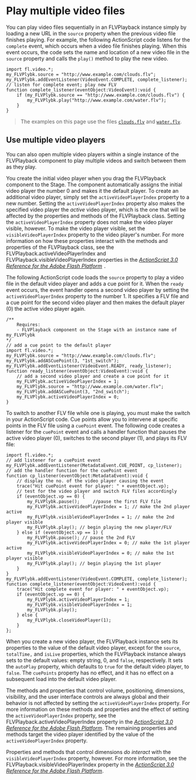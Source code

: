 # Play multiple video files

You can play video files sequentially in an FLVPlayback instance simply by
loading a new URL in the `source` property when the previous video file finishes
playing. For example, the following ActionScript code listens for the `complete`
event, which occurs when a video file finishes playing. When this event occurs,
the code sets the name and location of a new video file in the `source` property
and calls the `play()` method to play the new video.

    import fl.video.*;
    my_FLVPlybk.source = "http://www.example.com/clouds.flv";
    my_FLVPlybk.addEventListener(VideoEvent.COMPLETE, complete_listener);
    // listen for complete event; play new FLV
    function complete_listener(eventObject:VideoEvent):void {
        if (my_FLVPlybk.source == "http://www.example.com/clouds.flv") {
            my_FLVPlybk.play("http://www.example.com/water.flv");
        }
    }

> The examples on this page use the files
> [`clouds.flv`](../../img/helpexamples/clouds.flv) and
> [`water.flv`](../../img/helpexamples/water.flv).

## Use multiple video players

You can also open multiple video players within a single instance of the
FLVPlayback component to play multiple videos and switch between them as they
play.

You create the initial video player when you drag the FLVPlayback component to
the Stage. The component automatically assigns the initial video player the
number 0 and makes it the default player. To create an additional video player,
simply set the `activeVideoPlayerIndex` property to a new number. Setting the
`activeVideoPlayerIndex` property also makes the specified video player the
_active_ video player, which is the one that will be affected by the properties
and methods of the FLVPlayback class. Setting the `activeVideoPlayerIndex`
property does not make the video player visible, however. To make the video
player visible, set the `visibleVideoPlayerIndex` property to the video player's
number. For more information on how these properties interact with the methods
and properties of the FLVPlayback class, see the
FLVPlayback.activeVideoPlayerIndex and FLVPlayback.visibleVideoPlayerIndex
properties in the
_[ActionScript 3.0 Reference for the Adobe Flash Platform](https://help.adobe.com/en_US/FlashPlatform/reference/actionscript/3/index.html)_
`.`

The following ActionScript code loads the `source` property to play a video file
in the default video player and adds a cue point for it. When the `ready` event
occurs, the event handler opens a second video player by setting the
`activeVideoPlayerIndex` property to the number 1. It specifies a FLV file and a
cue point for the second video player and then makes the default player (0) the
active video player again.

    /**
        Requires:
        - FLVPlayback component on the Stage with an instance name of my_FLVPlybk
    */
    // add a cue point to the default player
    import fl.video.*;
    my_FLVPlybk.source = "http://www.example.com/clouds.flv";
    my_FLVPlybk.addASCuePoint(3, "1st_switch");
    my_FLVPlybk.addEventListener(VideoEvent.READY, ready_listener);
    function ready_listener(eventObject:VideoEvent):void {
        // add a second video player and create a cue point for it
        my_FLVPlybk.activeVideoPlayerIndex = 1;
        my_FLVPlybk.source = "http://www.example.com/water.flv";
        my_FLVPlybk.addASCuePoint(3, "2nd_switch");
        my_FLVPlybk.activeVideoPlayerIndex = 0;
    }

To switch to another FLV file while one is playing, you must make the switch in
your ActionScript code. Cue points allow you to intervene at specific points in
the FLV file using a `cuePoint` event. The following code creates a listener for
the `cuePoint` event and calls a handler function that pauses the active video
player (0), switches to the second player (1), and plays its FLV file:

    import fl.video.*;
    // add listener for a cuePoint event
    my_FLVPlybk.addEventListener(MetadataEvent.CUE_POINT, cp_listener);
    // add the handler function for the cuePoint event
    function cp_listener(eventObject:MetadataEvent):void {
        // display the no. of the video player causing the event
        trace("Hit cuePoint event for player: " + eventObject.vp);
        // test for the video player and switch FLV files accordingly
        if (eventObject.vp == 0) {
            my_FLVPlybk.pause();     //pause the first FLV file
            my_FLVPlybk.activeVideoPlayerIndex = 1; // make the 2nd player active
            my_FLVPlybk.visibleVideoPlayerIndex = 1; // make the 2nd player visible
            my_FLVPlybk.play(); // begin playing the new player/FLV
        } else if (eventObject.vp == 1) {
            my_FLVPlybk.pause(); // pause the 2nd FLV
            my_FLVPlybk.activeVideoPlayerIndex = 0; // make the 1st player active
            my_FLVPlybk.visibleVideoPlayerIndex = 0; // make the 1st player visible
            my_FLVPlybk.play(); // begin playing the 1st player
        }
    }
    my_FLVPlybk.addEventListener(VideoEvent.COMPLETE, complete_listener);
    function complete_listener(eventObject:VideoEvent):void {
        trace("Hit complete event for player: " + eventObject.vp);
        if (eventObject.vp == 0) {
            my_FLVPlybk.activeVideoPlayerIndex = 1;
            my_FLVPlybk.visibleVideoPlayerIndex = 1;
            my_FLVPlybk.play();
        } else {
            my_FLVPlybk.closeVideoPlayer(1);
        }
    };

When you create a new video player, the FLVPlayback instance sets its properties
to the value of the default video player, except for the `source`, `totalTime,`
and `isLive` properties, which the FLVPlayback instance always sets to the
default values: empty string, 0, and `false`, respectively. It sets the
`autoPlay` property, which defaults to `true` for the default video player, to
`false`. The `cuePoints` property has no effect, and it has no effect on a
subsequent load into the default video player.

The methods and properties that control volume, positioning, dimensions,
visibility, and the user interface controls are always global and their behavior
is not affected by setting the `activeVideoPlayerIndex` property. For more
information on these methods and properties and the effect of setting the
`activeVideoPlayerIndex` property, see the FLVPlayback.activeVideoPlayerIndex
property in the
_[ActionScript 3.0 Reference for the Adobe Flash Platform](https://help.adobe.com/en_US/FlashPlatform/reference/actionscript/3/index.html)_.
The remaining properties and methods target the video player identified by the
value of the `activeVideoPlayerIndex` property.

Properties and methods that control dimensions _do_ _interact_ with the
`visibleVideoPlayerIndex` property, however. For more information, see the
FLVPlayback.visibleVideoPlayerIndex property in the
_[ActionScript 3.0 Reference for the Adobe Flash Platform](https://help.adobe.com/en_US/FlashPlatform/reference/actionscript/3/index.html)_.
